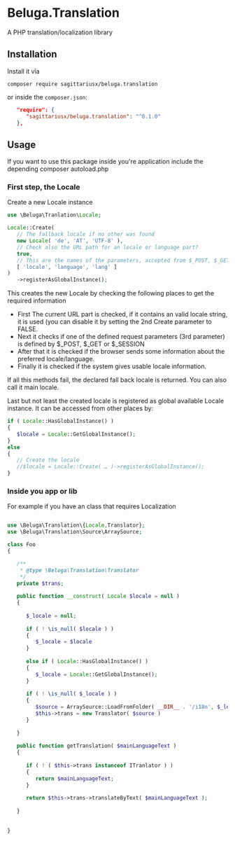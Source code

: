 # Beluga.Translation

A PHP translation/localization library

## Installation

Install it via

```
composer require sagittariusx/beluga.translation
```

or inside the `composer.json`:

```json
   "require": {
      "sagittariusx/beluga.translation": "^0.1.0"
   },
```


## Usage

If you want to use this package inside you're application include the depending composer autoload.php

### First step, the Locale

Create a new Locale instance

```php
use \Beluga\Tranlation\Locale;

Locale::Create(
   // The fallback locale if no other was found
   new Locale( 'de', 'AT', 'UTF-8' ),
   // Check also the URL path for an locale or language part?
   true,
   // This are the names of the parameters, accepted from $_POST, $_GET and $_SESSION
   [ 'locale', 'language', 'lang' ]
)
   ->registerAsGlobalInstance();
```

This creates the new Locale by checking the following places to get the required information

* First The current URL part is checked, if it contains an valid locale string, it is used (you can disable it by
  setting the 2nd Create parameter to FALSE.
* Next it checks if one of the defined request parameters (3rd parameter) is defined by $_POST, $_GET or $_SESSION
* After that it is checked if the browser sends some information about the preferred locale/language.
* Finally it is checked if the system gives usable locale information.

If all this methods fail, the declared fall back locale is returned. You can also call it main locale.

Last but not least the created locale is registered as global available Locale instance. It can be accessed from other
places by:

```php
if ( Locale::HasGlobalInstance() )
{
   $locale = Locale::GetGlobalInstance();
}
else
{
   // Create the locale
   //$locale = Locale::Create( … )->registerAsGlobalInstance();
}
```

### Inside you app or lib

For example if you have an class that requires Localization

```php

use \Beluga\Translation\{Locale,Translator};
use \Beluga\Translation\Source\ArraySource;

class Foo
{

   /**
    * @type \Beluga\Translation\Translator
    */
   private $trans;
   
   public function __construct( Locale $locale = null )
   {
   
      $_locale = null;
   
      if ( ! \is_null( $locale ) )
      {
         $_locale = $locale
      }
      
      else if ( Locale::HasGlobalInstance() )
      {
         $_locale = Locale::GetGlobalInstance();
      }
      
      if ( ! \is_null( $_locale ) )
      {
         $source = ArraySource::LoadFromFolder( __DIR__ . '/i18n', $_locale, false );
         $this->trans = new Translator( $source )
      }
      
   }
   
   public function getTranslation( $mainLanguageText )
   {
      
      if ( ! ( $this->trans instanceof ITranlator ) )
      {
         return $mainLanguageText;
      }
      
      return $this->trans->translateByText( $mainLanguageText );
      
   }
   
   
}
```


